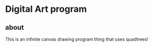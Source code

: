 # Digital Art program
## about
This is an infinite canvas drawing program thing that uses quadtrees!
